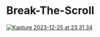 # Break-The-Scroll
[![Kapture 2023-12-25 at 23 31 34](https://github.com/kcsheraj/Break-The-Scroll/assets/88295555/8e241ef2-fd23-4cf4-a594-fda28cc9bd19)](https://kcsheraj.github.io/Break-The-Scroll/)

